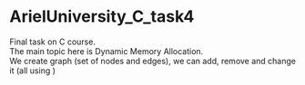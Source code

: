 # ArielUniversity_C_task4
Final task on C course. <br/>
The main topic here is Dynamic Memory Allocation. <br/>
We create graph (set of nodes and edges), we can add, remove and change it (all using ) <br/>
